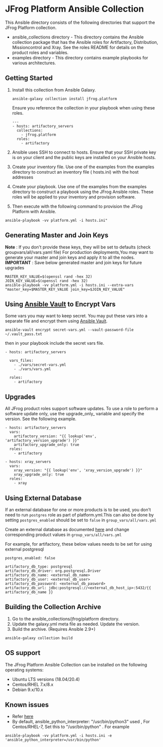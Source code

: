 # JFrog Platform Ansible Collection

This Ansible directory consists of the following directories that support the JFrog Platform collection.

* ansible_collections directory - This directory contains the Ansible collection package that has the Ansible roles for
  Artifactory, Distribution, Missioncontrol and Xray. See the roles README for details on the product roles and
  variables.
* examples directory - This directory contains example playbooks for various architectures.

## Getting Started

1. Install this collection from Ansible Galaxy.

   ```
   ansible-galaxy collection install jfrog.platform
   ```

   Ensure you reference the collection in your playbook when using these roles.

   ```
   ---
   - hosts: artifactory_servers
     collections:
       - jfrog.platform
     roles:
       - artifactory
   
   ```

2. Ansible uses SSH to connect to hosts. Ensure that your SSH private key is on your client and the public keys are
   installed on your Ansible hosts.

3. Create your inventory file. Use one of the examples from the examples directory to construct an inventory file (
   hosts.ini) with the host addresses

4. Create your playbook. Use one of the examples from the examples directory to construct a playbook using the JFrog
   Ansible roles. These roles will be applied to your inventory and provision software.

5. Then execute with the following command to provision the JFrog Platform with Ansible.

```
ansible-playbook -vv platform.yml -i hosts.ini"
```

## Generating Master and Join Keys

**Note** : If you don't provide these keys, they will be set to defaults (check groupvars/all/vars.yaml file)
For production deployments,You may want to generate your master amd join keys and apply it to all the nodes.
**IMPORTANT** : Save below generated master and join keys for future upgrades

```
MASTER_KEY_VALUE=$(openssl rand -hex 32)
JOIN_KEY_VALUE=$(openssl rand -hex 32)
ansible-playbook -vv platform.yml -i hosts.ini --extra-vars "master_key=$MASTER_KEY_VALUE join_key=$JOIN_KEY_VALUE"
```

## Using [Ansible Vault](https://docs.ansible.com/ansible/latest/user_guide/vault.html) to Encrypt Vars

Some vars you may want to keep secret. You may put these vars into a separate file and encrypt them
using [Ansible Vault](https://docs.ansible.com/ansible/latest/user_guide/vault.html).

```
ansible-vault encrypt secret-vars.yml --vault-password-file ~/.vault_pass.txt
```

then in your playbook include the secret vars file.

```
- hosts: artifactory_servers

  vars_files:
    - ./vars/secret-vars.yml
    - ./vars/vars.yml

  roles:
    - artifactory
```

## Upgrades

All JFrog product roles support software updates. To use a role to perform a software update only, use the _<product>_
upgrade_only_ variable and specify the version. See the following example.

```
- hosts: artifactory_servers
  vars:
    artifactory_version: "{{ lookup('env', 'artifactory_version_upgrade') }}"
    artifactory_upgrade_only: true
  roles:
    - artifactory

- hosts: xray_servers
  vars:
    xray_version: "{{ lookup('env', 'xray_version_upgrade') }}"
    xray_upgrade_only: true
  roles:
    - xray
```

## Using External Database

If an external database for one or more products is to be used, you don't need to run `postgres` role as part of
platform.yml.This can also be done by setting  `postgres_enabled` should be set to `false` in `group_vars/all/vars.yml`

Create an external database as
documented [here](https://www.jfrog.com/confluence/display/JFROG/PostgreSQL#PostgreSQL-CreatingtheArtifactoryPostgreSQLDatabase)
and change corresponding product values in `group_vars/all/vars.yml`

For example, for artifactory, these below values needs to be set for using external postgresql

```
postgres_enabled: false

artifactory_db_type: postgresql
artifactory_db_driver: org.postgresql.Driver
artifactory_db_name: <external_db_name>
artifactory_db_user: <external_db_user>
artifactory_db_password: <external_db_pasword>
artifactory_db_url: jdbc:postgresql://<external_db_host_ip>:5432/{{ artifactory_db_name }}

```

## Building the Collection Archive

1. Go to the ansible_collections/jfrog/platform directory.
2. Update the galaxy.yml meta file as needed. Update the version.
3. Build the archive. (Requires Ansible 2.9+)

```
ansible-galaxy collection build
```

## OS support

The JFrog Platform Ansible Collection can be installed on the following operating systems:

* Ubuntu LTS versions (18.04/20.4)
* Centos/RHEL 7.x/8.x
* Debian 9.x/10.x

## Known issues

* Refer [here](https://github.com/jfrog/JFrog-Cloud-Installers/issues?q=is%3Aopen+is%3Aissue+label%3AAnsible)
* By default, ansible_python_interpreter: "/usr/bin/python3" used , For Centos/RHEL-7, Set this to "/usr/bin/python" .
  For example

```
ansible-playbook -vv platform.yml -i hosts.ini -e 'ansible_python_interpreter=/usr/bin/python'
```
